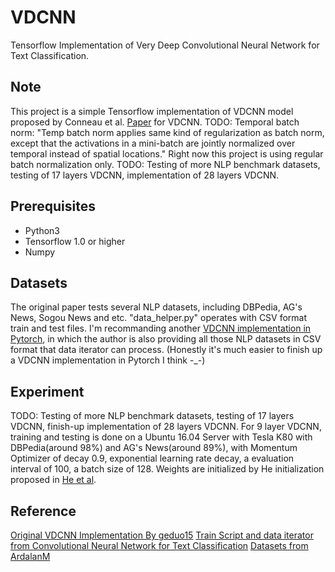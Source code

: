 # VDCNN
Tensorflow Implementation of Very Deep Convolutional Neural Network for Text Classification.

## Note
This project is a simple Tensorflow implementation of VDCNN model proposed by Conneau et al. [Paper](https://arxiv.org/abs/1606.01781) for VDCNN.
TODO: Temporal batch norm: "Temp batch norm applies same kind of regularization as batch norm, except that the activations in a mini-batch are jointly normalized over temporal instead of spatial locations." Right now this project is using regular batch normalization only.
TODO: Testing of more NLP benchmark datasets, testing of 17 layers VDCNN, implementation of 28 layers VDCNN. 

## Prerequisites

 - Python3
 - Tensorflow 1.0 or higher
 - Numpy

## Datasets
The original paper tests several NLP datasets, including DBPedia, AG's News, Sogou News and etc. "data_helper.py" operates with CSV format train and test files.
I'm recommanding another [VDCNN implementation in Pytorch](https://github.com/ArdalanM/nlp-benchmarks), in which the author is also providing all those NLP datasets in CSV format that data iterator can process. (Honestly it's much easier to finish up a VDCNN implementation in Pytorch I think -_-)

## Experiment
TODO: Testing of more NLP benchmark datasets, testing of 17 layers VDCNN, finish-up implementation of 28 layers VDCNN. 
For 9 layer VDCNN, training and testing is done on a Ubuntu 16.04 Server with Tesla K80 with DBPedia(around 98%) and AG's News(around 89%), with Momentum Optimizer of decay 0.9, exponential learning rate decay, a evaluation interval of 100, a batch size of 128. Weights are initialized by He initialization proposed in [He et al](https://arxiv.org/pdf/1502.01852).

## Reference
[Original VDCNN Implementation By geduo15](https://github.com/geduo15/Very-Deep-Convolutional-Networks-for-Natural-Language-Processing-in-tensorflow)
[Train Script and data iterator from Convolutional Neural Network for Text Classification](https://github.com/dennybritz/cnn-text-classification-tf)
[Datasets from ArdalanM](https://github.com/ArdalanM/nlp-benchmarks)